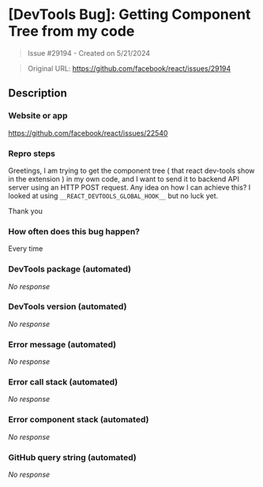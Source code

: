 # [DevTools Bug]: Getting Component Tree from my code

> Issue #29194 - Created on 5/21/2024

> Original URL: https://github.com/facebook/react/issues/29194

## Description

### Website or app

https://github.com/facebook/react/issues/22540

### Repro steps

Greetings,
I am trying to get the component tree ( that react dev-tools show in the extension ) in my own code, and I want to send it to backend API server using an HTTP POST request.
Any idea on how I can achieve this?
I looked at using `__REACT_DEVTOOLS_GLOBAL_HOOK__` but no luck yet.

Thank you

### How often does this bug happen?

Every time

### DevTools package (automated)

_No response_

### DevTools version (automated)

_No response_

### Error message (automated)

_No response_

### Error call stack (automated)

_No response_

### Error component stack (automated)

_No response_

### GitHub query string (automated)

_No response_
